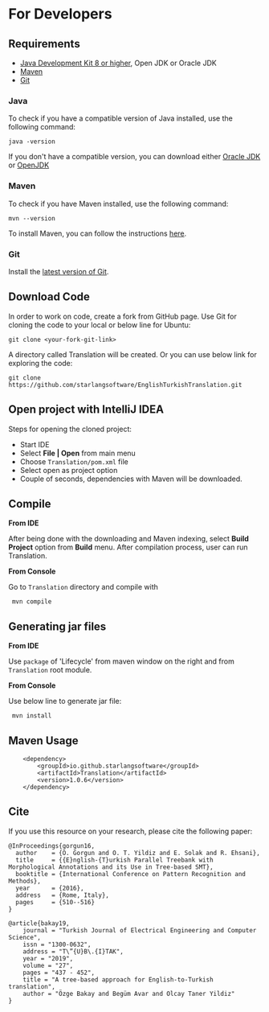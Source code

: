 For Developers
============

## Requirements

* [Java Development Kit 8 or higher](#java), Open JDK or Oracle JDK
* [Maven](#maven)
* [Git](#git)

### Java 

To check if you have a compatible version of Java installed, use the following command:

    java -version
    
If you don't have a compatible version, you can download either [Oracle JDK](https://www.oracle.com/technetwork/java/javase/downloads/jdk8-downloads-2133151.html) or [OpenJDK](https://openjdk.java.net/install/)    

### Maven
To check if you have Maven installed, use the following command:

    mvn --version
    
To install Maven, you can follow the instructions [here](https://maven.apache.org/install.html).      

### Git

Install the [latest version of Git](https://git-scm.com/book/en/v2/Getting-Started-Installing-Git).

## Download Code

In order to work on code, create a fork from GitHub page. 
Use Git for cloning the code to your local or below line for Ubuntu:

	git clone <your-fork-git-link>

A directory called Translation will be created. Or you can use below link for exploring the code:

	git clone https://github.com/starlangsoftware/EnglishTurkishTranslation.git

## Open project with IntelliJ IDEA

Steps for opening the cloned project:

* Start IDE
* Select **File | Open** from main menu
* Choose `Translation/pom.xml` file
* Select open as project option
* Couple of seconds, dependencies with Maven will be downloaded. 


## Compile

**From IDE**

After being done with the downloading and Maven indexing, select **Build Project** option from **Build** menu. After compilation process, user can run Translation.

**From Console**

Go to `Translation` directory and compile with 

     mvn compile 

## Generating jar files

**From IDE**

Use `package` of 'Lifecycle' from maven window on the right and from `Translation` root module.

**From Console**

Use below line to generate jar file:

     mvn install

## Maven Usage

        <dependency>
            <groupId>io.github.starlangsoftware</groupId>
            <artifactId>Translation</artifactId>
            <version>1.0.6</version>
        </dependency>

## Cite
If you use this resource on your research, please cite the following paper: 

```
@InProceedings{gorgun16,
  author    = {O. Gorgun and O. T. Yildiz and E. Solak and R. Ehsani},
  title     = {{E}nglish-{T}urkish Parallel Treebank with Morphological Annotations and its Use in Tree-based SMT},
  booktitle = {International Conference on Pattern Recognition and Methods},
  year      = {2016},
  address   = {Rome, Italy},
  pages     = {510--516}
}

@article{bakay19,
	journal = "Turkish Journal of Electrical Engineering and Computer Science",
	issn = "1300-0632",
	address = "T\”{U}B\.{I}TAK",
	year = "2019",
	volume = "27",
	pages = "437 - 452",
	title = "A tree-based approach for English-to-Turkish translation",
	author = "Özge Bakay and Begüm Avar and Olcay Taner Yildiz"
}
